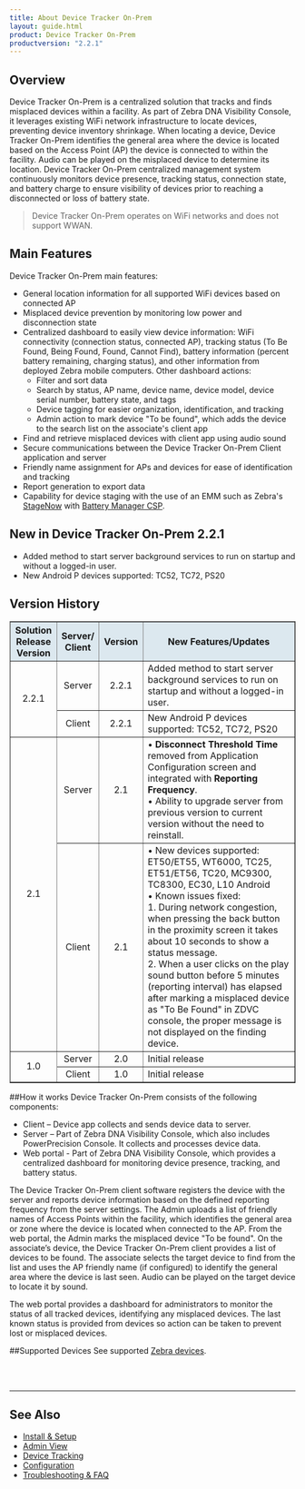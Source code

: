 ```yaml
---
title: About Device Tracker On-Prem
layout: guide.html
product: Device Tracker On-Prem
productversion: "2.2.1"
---
```


## Overview

Device Tracker On-Prem is a centralized solution that tracks and finds misplaced devices within a facility. As part of Zebra DNA Visibility Console, it leverages existing WiFi network infrastructure to locate devices, preventing device inventory shrinkage. When locating a device, Device Tracker On-Prem identifies the general area where the device is located based on the Access Point (AP) the device is connected to within the facility. <!-- The Device Tracker On-Prem client uses BLE (Bluetooth Low Energy) beacons transmitted from the misplaced device for proximity sensing based on its relative position to the device conducting the search. --> Audio can be played on the misplaced device to determine its location. Device Tracker On-Prem centralized management system continuously monitors device presence, tracking status, connection state, and battery charge to ensure visibility of devices prior to reaching a disconnected or loss of battery state.

> Device Tracker On-Prem operates on WiFi networks and does not support WWAN.

## Main Features
Device Tracker On-Prem main features:

- General location information for all supported WiFi devices based on connected AP
- Misplaced device prevention by monitoring low power and disconnection state
- Centralized dashboard to easily view device information: WiFi connectivity (connection status, connected AP), tracking status (To Be Found, Being Found, Found, Cannot Find), battery information (percent battery remaining, charging status), and other information from deployed Zebra mobile computers. Other dashboard actions:
    - Filter and sort data
    - Search by status, AP name, device name, device model, device serial number, battery state, and tags
    - Device tagging for easier organization, identification, and tracking
    - Admin action to mark device "To be found", which adds the device to the search list on the associate's client app
- Find and retrieve misplaced devices with client app using audio sound
- Secure communications between the Device Tracker On-Prem Client application and server
- Friendly name assignment for APs and devices for ease of identification and tracking
- Report generation to export data
- Capability for device staging with the use of an EMM such as Zebra's [StageNow](/stagenow/latest/about) with [Battery Manager CSP](/mx/batterymgr).
<!-- * Visually with BLE based animated and color-coded proximity indicator  -->

## New in Device Tracker On-Prem 2.2.1

- Added method to start server background services to run on startup and without a logged-in user.
- New Android P devices supported: TC52, TC72, PS20

## Version History

<table class="facelift" style="width:100%" border="1" padding="5px">
  <tr bgcolor="#dce8ef">
    <th style="text-align:center">Solution<br>Release<br>Version</th>
    <th style="text-align:center">Server/<br>Client</th>
    <th style="text-align:center">Version</th>
    <th style="text-align:center">New Features/Updates</th>
  </tr>
    <tr>
    <td style="text-align:center" rowspan="2">2.2.1</td>
    <td style="text-align:center">Server</td>
    <td style="text-align:center">2.2.1</td>
    <td style="text-align:left">Added method to start server background services to run on startup and without a logged-in user.</td>
  </tr>
  <tr>
    <td style="text-align:center">Client</td>
    <td style="text-align:center">2.2.1</td>
    <td style="text-align:left">New Android P devices supported: TC52, TC72, PS20 </td>
  </tr>
  <tr>
    <td style="text-align:center" rowspan="2">2.1</td>
    <td style="text-align:center">Server</td>
    <td style="text-align:center">2.1</td>
    <td style="text-align:left">• <b>Disconnect Threshold Time</b> removed from Application Configuration screen and integrated with <b>Reporting Frequency</b>. <br>• Ability to upgrade server from previous version to current version without the need to reinstall. </td>
  </tr>
  <tr>
    <td style="text-align:center">Client</td>
    <td style="text-align:center">2.1</td>
    <td style="text-align:left">• New devices supported: ET50/ET55, WT6000, TC25, ET51/ET56, TC20, MC9300, TC8300, EC30, L10 Android <br>• Known issues fixed:<br>   1. During network congestion, when pressing the back button in the proximity screen it takes about 10 seconds to show a status message.<br>   2. When a user clicks on the play sound button before 5 minutes (reporting interval) has elapsed after marking a misplaced device as "To Be Found" in ZDVC console, the proper message is not displayed on the finding device. </td>
  </tr>
  <tr>
    <td style="text-align:center" rowspan="2">1.0</td>
    <td style="text-align:center">Server</td>
    <td style="text-align:center">2.0</td>
    <td style="text-align:left">Initial release</td>
  </tr>
  <tr>
    <td style="text-align:center">Client</td>
    <td style="text-align:center">1.0</td>
    <td style="text-align:left">Initial release</td>
  </tr>
  </table>



##How it works
Device Tracker On-Prem consists of the following components:

- Client – Device app collects and sends device data to server.
- Server – Part of Zebra DNA Visibility Console, which also includes PowerPrecision Console. It collects and processes device data.
- Web portal - Part of Zebra DNA Visibility Console, which provides a centralized dashboard for monitoring device presence, tracking, and battery status.

The Device Tracker On-Prem client software registers the device with the server and reports device information based on the defined reporting frequency from the server settings. The Admin uploads a list of friendly names of Access Points within the facility, which identifies the general area or zone where the device is located when connected to the AP. From the web portal, the Admin marks the misplaced device "To be found".<!-- and the associate tasked to search for the missing device uses their own device as a proximity indicator to locate the misplaced device.--> On the associate’s device, the Device Tracker On-Prem client provides a list of devices to be found. The associate selects the target device to find from the list and uses the AP friendly name (if configured) to identify the general area where the device is last seen. <!--To further pinpoint the device location, an animated BLE-based (Bluetooth Low Energy) proximity indicator displays a graphic showing how close the user is to the misplaced device. The indicator displays in red when "far" away from the device, orange when "near" the device, and green when "close" in proximity to the device. "Out of Bluetooth range" message appears if the user walks beyond the distance which the Bluetooth signal can be received from the target device. -->Audio can be played on the target device to locate it by sound. <!--, particularly if hidden from view. -->

The web portal provides a dashboard for administrators to monitor the status of all tracked devices, identifying any misplaced devices. The last known status is provided from devices so action can be taken to prevent lost or misplaced devices.

##Supported Devices
See supported [Zebra devices](../setup/#devicerequirements).

<br>
<br>

-----

## See Also

- [Install & Setup](../setup)
- [Admin View](../admin)
- [Device Tracking](../mgmt)
- [Configuration](../config)
- [Troubleshooting & FAQ](../troubleshooting)
